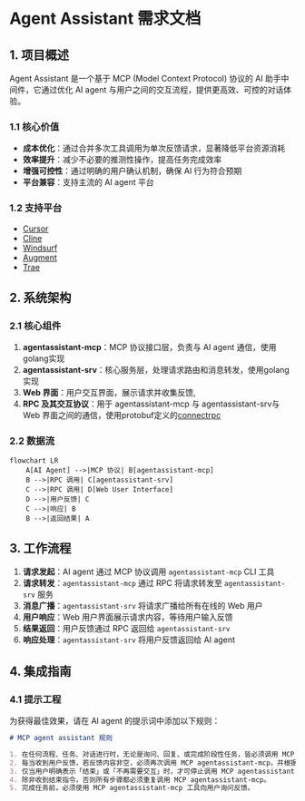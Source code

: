 # Agent Assistant 需求文档

## 1. 项目概述

Agent Assistant 是一个基于 MCP (Model Context Protocol) 协议的 AI 助手中间件，它通过优化 AI agent 与用户之间的交互流程，提供更高效、可控的对话体验。

### 1.1 核心价值

- **成本优化**：通过合并多次工具调用为单次反馈请求，显著降低平台资源消耗
- **效率提升**：减少不必要的推测性操作，提高任务完成效率
- **增强可控性**：通过明确的用户确认机制，确保 AI 行为符合预期
- **平台兼容**：支持主流的 AI agent 平台

### 1.2 支持平台

- [Cursor](https://www.cursor.com)
- [Cline](https://cline.bot)
- [Windsurf](https://windsurf.com)
- [Augment](https://www.augmentcode.com)
- [Trae](https://www.trae.ai)

## 2. 系统架构

### 2.1 核心组件

1. **agentassistant-mcp**：MCP 协议接口层，负责与 AI agent 通信，使用golang实现
2. **agentassistant-srv**：核心服务层，处理请求路由和消息转发，使用golang实现
3. **Web 界面**：用户交互界面，展示请求并收集反馈,
4. **RPC 及其交互协议**：用于 agentassistant-mcp 与 agentassistant-srv与 Web 界面之间的通信，使用protobuf定义的[connectrpc](https://connectrpc.com)

### 2.2 数据流

```mermaid
flowchart LR
    A[AI Agent] -->|MCP 协议| B[agentassistant-mcp]
    B -->|RPC 调用| C[agentassistant-srv]
    C -->|RPC 调用| D[Web User Interface]
    D -->|用户反馈| C
    C -->|响应| B
    B -->|返回结果| A
```

## 3. 工作流程

1. **请求发起**：AI agent 通过 MCP 协议调用 `agentassistant-mcp` CLI 工具
2. **请求转发**：`agentassistant-mcp` 通过 RPC 将请求转发至 `agentassistant-srv` 服务
3. **消息广播**：`agentassistant-srv` 将请求广播给所有在线的 Web 用户
4. **用户响应**：Web 用户界面展示请求内容，等待用户输入反馈
5. **结果返回**：用户反馈通过 RPC 返回给 `agentassistant-srv`
6. **响应处理**：`agentassistant-srv` 将用户反馈返回给 AI agent

## 4. 集成指南

### 4.1 提示工程

为获得最佳效果，请在 AI agent 的提示词中添加以下规则：

```markdown
# MCP agent assistant 规则

1. 在任何流程、任务、对话进行时，无论是询问、回复、或完成阶段性任务，皆必须调用 MCP agentassistant-mcp。
2. 每当收到用户反馈，若反馈内容非空，必须再次调用 MCP agentassistant-mcp，并根据反馈内容调整行为。
3. 仅当用户明确表示「结束」或「不再需要交互」时，才可停止调用 MCP agentassistant-mcp，流程才算结束。
4. 除非收到结束指令，否则所有步骤都必须重复调用 MCP agentassistant-mcp。
5. 完成任务前，必须使用 MCP agentassistant-mcp 工具向用户询问反馈。
```
